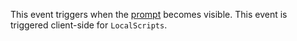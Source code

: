 This event triggers when the [prompt](https://developer.roblox.com/en-us/api-reference/class/ProximityPrompt) becomes visible. This event is triggered client-side for `LocalScripts`.